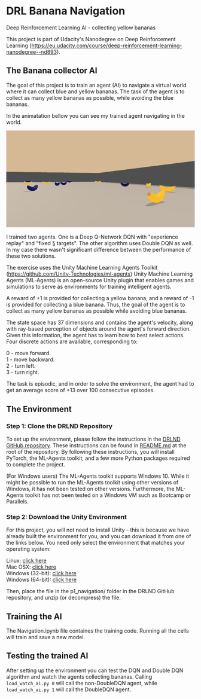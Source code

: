 # DRL Banana Navigation
 Deep Reinforcement Learning AI - collecting yellow bananas

 This project is part of Udacity's Nanodegree on Deep Reinforcement Learning (https://eu.udacity.com/course/deep-reinforcement-learning-nanodegree--nd893).

## The Banana collector AI

The goal of this project is to train an agent (AI) to navigate a virtual world where it can collect blue and yellow bananas. The task of the agent is to collect as many yellow bananas as possible, while avoiding the blue bananas.

In the animatation bellow you can see my trained agent navigating in the world.

![Banana World](https://github.com/sinusgamma/DRL-Banana-Navigation/blob/master/banana_navigation.gif)

I trained two agents. One is a Deep Q-Network DQN with "experience replay" and "fixed § targets". The other algorithm uses Double DQN as well. In my case there wasn't significant difference between the performance of these two solutions. 

The exercise uses the Unity Machine Learning Agents Toolkit (https://github.com/Unity-Technologies/ml-agents)
Unity Machine Learning Agents (ML-Agents) is an open-source Unity plugin that enables games and simulations to serve as environments for training intelligent agents.

A reward of +1 is provided for collecting a yellow banana, and a reward of -1 is provided for collecting a blue banana. Thus, the goal of the agent is to collect as many yellow bananas as possible while avoiding blue bananas.

The state space has 37 dimensions and contains the agent's velocity, along with ray-based perception of objects around the agent's forward direction. Given this information, the agent has to learn how to best select actions. Four discrete actions are available, corresponding to:

0 - move forward.<br>
1 - move backward.<br>
2 - turn left.<br>
3 - turn right.<br>

The task is episodic, and in order to solve the environment, the agent had to get an average score of +13 over 100 consecutive episodes.

## The Environment

### Step 1: Clone the DRLND Repository
To set up the environment, please follow the instructions in the [DRLND GitHub repository](https://github.com/udacity/deep-reinforcement-learning#dependencies). These instructions can be found in [README.md]((https://github.com/udacity/deep-reinforcement-learning#dependencies)) at the root of the repository. By following these instructions, you will install PyTorch, the ML-Agents toolkit, and a few more Python packages required to complete the project.

(For Windows users) The ML-Agents toolkit supports Windows 10. While it might be possible to run the ML-Agents toolkit using other versions of Windows, it has not been tested on other versions. Furthermore, the ML-Agents toolkit has not been tested on a Windows VM such as Bootcamp or Parallels.

### Step 2: Download the Unity Environment
For this project, you will not need to install Unity - this is because we have already built the environment for you, and you can download it from one of the links below. You need only select the environment that matches your operating system:

Linux: [click here](https://s3-us-west-1.amazonaws.com/udacity-drlnd/P1/Banana/Banana_Linux.zip)<br>
Mac OSX: [click here](https://s3-us-west-1.amazonaws.com/udacity-drlnd/P1/Banana/Banana.app.zip)<br>
Windows (32-bit): [click here](https://s3-us-west-1.amazonaws.com/udacity-drlnd/P1/Banana/Banana_Windows_x86.zip)<br>
Windows (64-bit): [click here](https://s3-us-west-1.amazonaws.com/udacity-drlnd/P1/Banana/Banana_Windows_x86_64.zip)<br>

Then, place the file in the p1_navigation/ folder in the DRLND GitHub repository, and unzip (or decompress) the file.

## Training the AI

The Navigation.ipynb file containes the training code. Running all the cells will train and save a new model.

## Testing the trained AI

After setting up the environment you can test the DQN and Double DQN algorithm and watch the agents collecting bananas. Calling ```load_watch_ai.py 0``` will call the non-DoubleDQN agent, while ```load_watch_ai.py 1``` will call the DoubleDQN agent.